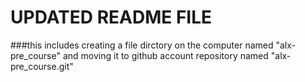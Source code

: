 # UPDATED README FILE
###this includes creating a file dirctory on the computer named "alx-pre_course" and moving it to github account repository named "alx-pre_course.git"
